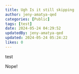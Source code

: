 ```yaml
---
title: Ugh Is it still skipping
author: jeny-amatya-qed
categories: [Public]
tags: [test]
date: 2024-05-24 04:29:52 
updatedBy: jeny-amatya-qed
updated: 2024-05-24 05:24:22 
likes: 0
---
```


test

Nope!